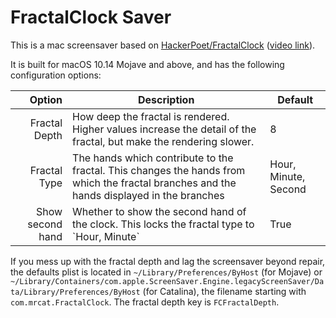 # FractalClock Saver

This is a mac screensaver based on [HackerPoet/FractalClock](https://github.com/HackerPoet/FractalClock) ([video link](https://www.youtube.com/watch?v=4SH_-YhN15A)). 

It is built for macOS 10.14 Mojave and above, and has the following configuration options:

|           Option | Description                                                  | Default              |
| ---------------: | ------------------------------------------------------------ | -------------------- |
|    Fractal Depth | How deep the fractal is rendered. Higher values increase the detail of the fractal, but make the rendering slower. | 8                    |
|     Fractal Type | The hands which contribute to the fractal. This changes the hands from which the fractal branches and the hands displayed in the branches | Hour, Minute, Second |
| Show second hand | Whether to show the second hand of the clock. This locks the fractal type to \`Hour, Minute\` | True                 |

If you mess up with the fractal depth and lag the screensaver beyond repair, the defaults plist is located in `~/Library/Preferences/ByHost` (for Mojave) or `~/Library/Containers/com.apple.ScreenSaver.Engine.legacyScreenSaver/Data/Library/Preferences/ByHost` (for Catalina), the filename starting with `com.mrcat.FractalClock`. The fractal depth key is `FCFractalDepth`.
